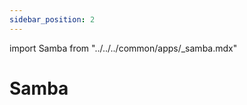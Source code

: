 ```yaml
---
sidebar_position: 2
---
```


import Samba from "../../../common/apps/\_samba.mdx"

# Samba

<Samba />
